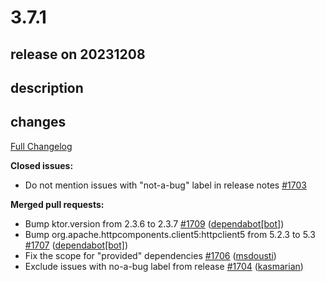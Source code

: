 # 3.7.1

## release on 20231208

## description

## changes

<a href="https://github.com/zalando/logbook/compare/3.7.0...3.7.1">Full Changelog</a>

<strong>Closed issues:</strong>

* Do not mention issues with "not-a-bug" label in release notes <a href="https://github.com/zalando/logbook/issues/1703" data-hovercard-type="issue" data-hovercard-url="/zalando/logbook/issues/1703/hovercard">#1703</a>

<strong>Merged pull requests:</strong>

* Bump ktor.version from 2.3.6 to 2.3.7 <a href="https://github.com/zalando/logbook/pull/1709" data-hovercard-type="pull_request" data-hovercard-url="/zalando/logbook/pull/1709/hovercard">#1709</a> (<a href="https://github.com/apps/dependabot">dependabot[bot]</a>)
* Bump org.apache.httpcomponents.client5:httpclient5 from 5.2.3 to 5.3 <a href="https://github.com/zalando/logbook/pull/1707" data-hovercard-type="pull_request" data-hovercard-url="/zalando/logbook/pull/1707/hovercard">#1707</a> (<a href="https://github.com/apps/dependabot">dependabot[bot]</a>)
* Fix the scope for "provided" dependencies <a href="https://github.com/zalando/logbook/pull/1706" data-hovercard-type="pull_request" data-hovercard-url="/zalando/logbook/pull/1706/hovercard">#1706</a> (<a href="https://github.com/msdousti">msdousti</a>)
* Exclude issues with no-a-bug label from release <a href="https://github.com/zalando/logbook/pull/1704" data-hovercard-type="pull_request" data-hovercard-url="/zalando/logbook/pull/1704/hovercard">#1704</a> (<a href="https://github.com/kasmarian">kasmarian</a>)

